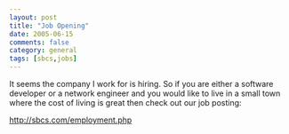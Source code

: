 ```yaml
---
layout: post
title: "Job Opening"
date: 2005-06-15
comments: false
category: general
tags: [sbcs,jobs]
---
```

It seems the company I work for is hiring. So if you are either a software
developer or a network engineer and you would like to live in a small town
where the cost of living is great then check out our job posting:  

<http://sbcs.com/employment.php>

